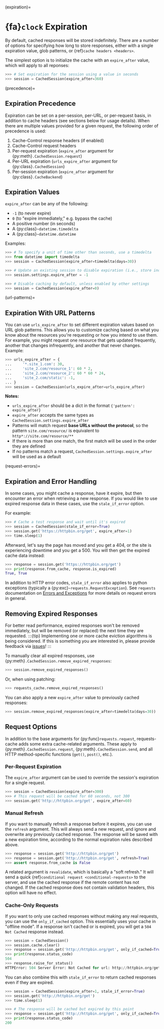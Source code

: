 (expiration)=
# {fa}`clock` Expiration
By default, cached responses will be stored indefinitely. There are a number of options for
specifying how long to store responses, either with a single expiration value, glob patterns,
or {ref}`cache headers <headers>`.

The simplest option is to initialize the cache with an `expire_after` value, which will apply to all
reponses:
```python
>>> # Set expiration for the session using a value in seconds
>>> session = CachedSession(expire_after=360)
```

(precedence)=
## Expiration Precedence
Expiration can be set on a per-session, per-URL, or per-request basis, in addition to cache
headers (see sections below for usage details). When there are multiple values provided for a given
request, the following order of precedence is used:
1. Cache-Control response headers (if enabled)
2. Cache-Control request headers
3. Per-request expiration (`expire_after` argument for {py:meth}`.CachedSession.request`)
4. Per-URL expiration (`urls_expire_after` argument for {py:class}`.CachedSession`)
5. Per-session expiration (`expire_after` argument for {py:class}`.CacheBackend`)

## Expiration Values
`expire_after` can be any of the following:
- `-1` (to never expire)
- `0` (to "expire immediately," e.g. bypass the cache)
- A positive number (in seconds)
- A {py:class}`~datetime.timedelta`
- A {py:class}`~datetime.datetime`

Examples:
```python
>>> # To specify a unit of time other than seconds, use a timedelta
>>> from datetime import timedelta
>>> session = CachedSession(expire_after=timedelta(days=30))

>>> # Update an existing session to disable expiration (i.e., store indefinitely)
>>> session.settings.expire_after = -1

>>> # Disable caching by default, unless enabled by other settings
>>> session = CachedSession(expire_after=0)
```

(url-patterns)=
## Expiration With URL Patterns
You can use `urls_expire_after` to set different expiration values based on URL glob patterns.
This allows you to customize caching based on what you know about the resources you're requesting
or how you intend to use them. For example, you might request one resource that gets updated
frequently, another that changes infrequently, and another that never changes. Example:
```python
>>> urls_expire_after = {
...     '*.site_1.com': 30,
...     'site_2.com/resource_1': 60 * 2,
...     'site_2.com/resource_2': 60 * 60 * 24,
...     'site_2.com/static': -1,
... }
>>> session = CachedSession(urls_expire_after=urls_expire_after)
```

**Notes:**
- `urls_expire_after` should be a dict in the format `{'pattern': expire_after}`
- `expire_after` accepts the same types as `CachedSession.settings.expire_after`
- Patterns will match request **base URLs without the protocol**, so the pattern `site.com/resource/`
  is equivalent to `http*://site.com/resource/**`
- If there is more than one match, the first match will be used in the order they are defined
- If no patterns match a request, `CachedSession.settings.expire_after` will be used as a default

(request-errors)=
## Expiration and Error Handling
In some cases, you might cache a response, have it expire, but then encounter an error when
retrieving a new response. If you would like to use expired response data in these cases, use the
`stale_if_error` option.

For example:
```python
>>> # Cache a test response and wait until it's expired
>>> session = CachedSession(stale_if_error=True)
>>> session.get('https://httpbin.org/get', expire_after=1)
>>> time.sleep(1)
```

Afterward, let's say the page has moved and you get a 404, or the site is experiencing downtime and
you get a 500. You will then get the expired cache data instead:
```python
>>> response = session.get('https://httpbin.org/get')
>>> print(response.from_cache, response.is_expired)
True, True
```

In addition to HTTP error codes, `stale_if_error` also applies to python exceptions (typically a
{py:exc}`~requests.RequestException`). See `requests` documentation on
[Errors and Exceptions](https://2.python-requests.org/en/master/user/quickstart/#errors-and-exceptions)
for more details on request errors in general.

## Removing Expired Responses
For better read performance, expired responses won't be removed immediately, but will be removed
(or replaced) the next time they are requested.
:::{tip}
Implementing one or more cache eviction algorithms is being considered. If this is something you are
interested in, please provide feedback via [issues](https://github.com/reclosedev/requests-cache/issues)!
:::

To manually clear all expired responses, use
{py:meth}`.CachedSession.remove_expired_responses`:
```python
>>> session.remove_expired_responses()
```

Or, when using patching:
```python
>>> requests_cache.remove_expired_responses()
```

You can also apply a new `expire_after` value to previously cached responses:
```python
>>> session.remove_expired_responses(expire_after=timedelta(days=30))
```

## Request Options
In addition to the base arguments for {py:func}`requests.request`, requests-cache adds some extra
cache-related arguments. These apply to {py:meth}`.CachedSession.request`,
{py:meth}`.CachedSession.send`, and all HTTP method-specific functions (`get()`, `post()`, etc.).

### Per-Request Expiration
The `expire_after` argument can be used to override the session's expiration for a single request.
```python
>>> session = CachedSession(expire_after=300)
>>> # This request will be cached for 60 seconds, not 300
>>> session.get('http://httpbin.org/get', expire_after=60)
```

### Manual Refresh
If you want to manually refresh a response before it expires, you can use the `refresh` argument.
This will always send a new request, and ignore and overwrite any previously cached response. The
response will be saved with a new expiration time, according to the normal expiration rules described above.
```python
>>> response = session.get('http://httpbin.org/get')
>>> response = session.get('http://httpbin.org/get', refresh=True)
>>> assert response.from_cache is False
```

A related argument is `revalidate`, which is basically a "soft refresh." It will send a quick
{ref}`conditional request <conditional-requests>` to the server, and use the cached response if the
remote content has not changed. If the cached response does not contain validation headers, this
option will have no effect.

### Cache-Only Requests
If you want to only use cached responses without making any real requests, you can use the
`only_if_cached` option. This essentially uses your cache in "offline mode". If a response isn't
cached or is expired, you will get a `504 Not Cached` response instead.
```python
>>> session = CachedSession()
>>> session.cache.clear()
>>> response = session.get('http://httpbin.org/get', only_if_cached=True)
>>> print(response.status_code)
504
>>> response.raise_for_status()
HTTPError: 504 Server Error: Not Cached for url: http://httpbin.org/get
```

You can also combine this with `stale_if_error` to return cached responses even if they are expired.
```python
>>> session = CachedSession(expire_after=1, stale_if_error=True)
>>> session.get('http://httpbin.org/get')
>>> time.sleep(1)

>>> # The response will be cached but expired by this point
>>> response = session.get('http://httpbin.org/get', only_if_cached=True)
>>> print(response.status_code)
200
```
